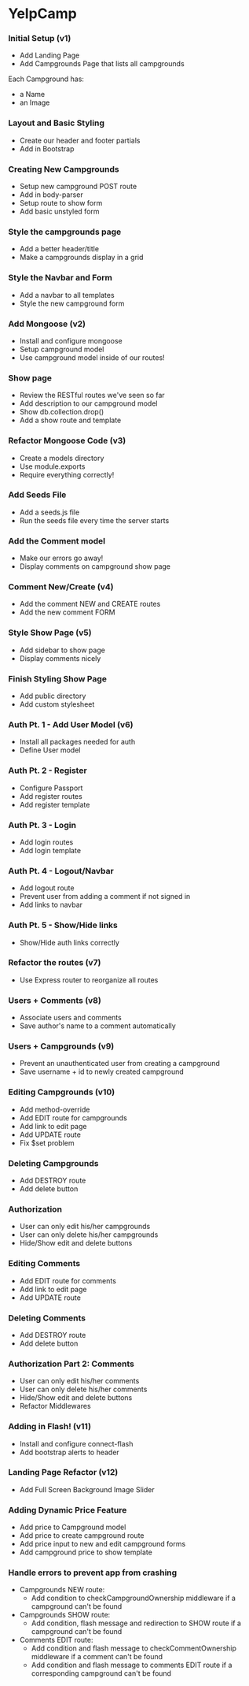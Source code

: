 # YelpCamp

### Initial Setup (v1)
* Add Landing Page
* Add Campgrounds Page that lists all campgrounds

Each Campground has:
  * a Name
  * an Image

### Layout and Basic Styling
* Create our header and footer partials
* Add in Bootstrap

### Creating New Campgrounds
* Setup new campground POST route
* Add in body-parser
* Setup route to show form
* Add basic unstyled form

### Style the campgrounds page
* Add a better header/title
* Make a campgrounds display in a grid

### Style the Navbar and Form
* Add a navbar to all templates
* Style the new campground form

### Add Mongoose (v2)
* Install and configure mongoose
* Setup campground model
* Use campground model inside of our routes!

### Show page
* Review the RESTful routes we've seen so far
* Add description to our campground model
* Show db.collection.drop()
* Add a show route and template

### Refactor Mongoose Code (v3)
* Create a models directory
* Use module.exports
* Require everything correctly!

### Add Seeds File
* Add a seeds.js file
* Run the seeds file every time the server starts

### Add the Comment model
* Make our errors go away!
* Display comments on campground show page

### Comment New/Create (v4)
* Add the comment NEW and CREATE routes
* Add the new comment FORM

### Style Show Page (v5)
* Add sidebar to show page
* Display comments nicely

### Finish Styling Show Page
* Add public directory
* Add custom stylesheet

### Auth Pt. 1 - Add User Model (v6)
* Install all packages needed for auth
* Define User model

### Auth Pt. 2 - Register
* Configure Passport
* Add register routes
* Add register template

### Auth Pt. 3 - Login
* Add login routes
* Add login template

### Auth Pt. 4 - Logout/Navbar
* Add logout route
* Prevent user from adding a comment if not signed in
* Add links to navbar

### Auth Pt. 5 - Show/Hide links
* Show/Hide auth links correctly

### Refactor the routes (v7)
* Use Express router to reorganize all routes

### Users + Comments (v8)
* Associate users and comments
* Save author's name to a comment automatically

### Users + Campgrounds (v9)
* Prevent an unauthenticated user from creating a campground
* Save username + id to newly created campground

### Editing Campgrounds (v10)
* Add method-override
* Add EDIT route for campgrounds
* Add link to edit page
* Add UPDATE route
* Fix $set problem

### Deleting Campgrounds
* Add DESTROY route
* Add delete button

### Authorization
* User can only edit his/her campgrounds
* User can only delete his/her campgrounds
* Hide/Show edit and delete buttons

### Editing Comments
* Add EDIT route for comments
* Add link to edit page
* Add UPDATE route

### Deleting Comments
* Add DESTROY route
* Add delete button

### Authorization Part 2: Comments
* User can only edit his/her comments
* User can only delete his/her comments
* Hide/Show edit and delete buttons
* Refactor Middlewares

### Adding in Flash! (v11)
* Install and configure connect-flash
* Add bootstrap alerts to header

### Landing Page Refactor (v12)
* Add Full Screen Background Image Slider

### Adding Dynamic Price Feature
* Add price to Campground model
* Add price to create campground route
* Add price input to new and edit campground forms
* Add campground price to show template

### Handle errors to prevent app from crashing
* Campgrounds NEW route:
  * Add condition to checkCampgroundOwnership middleware if a campground can't be found
* Campgrounds SHOW route:
  * Add condition, flash message and redirection to SHOW route if a campground can't be found
* Comments EDIT route:
  * Add condition and flash message to checkCommentOwnership middleware if a comment can't be found
  * Add condition and flash message to comments EDIT route if a corresponding campground can't be found
